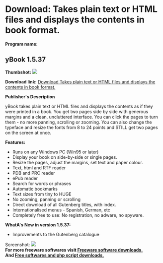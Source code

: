# Download: Takes plain text or HTML files and displays the contents in book format.

**Program name:**

## yBook 1.5.37

  
**Thumbshot:** ![](http://www.freewarefiles.com/screenshot/ybook_md.jpg)   
  
**Download link:** [Download Takes plain text or HTML files and displays the contents in book format.](http://freesoftwares.boysofts.com/YBook_program_14412.html)  
  


**Publisher's Description**  
  


yBook takes plain text or HTML files and displays the contents as if they were printed in a book. You get two pages side by side with generous margins and a clean, uncluttered interface. You can click the pages to turn them - no more panning, scrolling or zooming. You can also change the typeface and resize the fonts from 8 to 24 points and STILL get two pages on the screen at once. 

**Features:**

  * Runs on any Windows PC (Win95 or later) 
  * Display your book on side-by-side or single pages. 
  * Resize the pages, adjust the margins, set text and paper colour. 
  * Text, html and RTF reader 
  * PDB and PRC reader 
  * ePub reader 
  * Search for words or phrases 
  * Automatic bookmarks 
  * Text sizes from tiny to HUGE 
  * No zooming, panning or scrolling 
  * Direct download of all Gutenberg titles, with index. 
  * Internationalised menus - Spanish, German, etc 
  * Completely free to use: No registration, no adware, no spyware. 

**WhatA's New in version 1.5.37:**

  * Improvements to the Gutenberg catalogue 

  
  
Screenshot: ![](http://www.freewarefiles.com/screenshot/ybook.jpg)   
**For more freeware softwares visit [Freeware software downloads.](http://freesoftwares.boysofts.com/)**   
**And [Free softwares and php script downloads.](http://www.boysofts.com/)**
